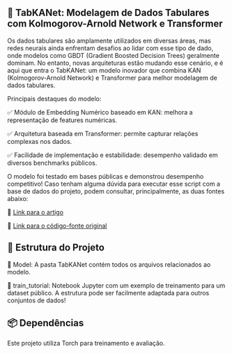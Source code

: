 ## 🚀 TabKANet: Modelagem de Dados Tabulares com Kolmogorov-Arnold Network e Transformer

Os dados tabulares são amplamente utilizados em diversas áreas, mas redes neurais ainda enfrentam desafios ao lidar com esse tipo de dado, onde modelos como GBDT (Gradient Boosted Decision Trees) geralmente dominam. No entanto, novas arquiteturas estão mudando esse cenário, e é aqui que entra o TabKANet: um modelo inovador que combina KAN (Kolmogorov-Arnold Network) e Transformer para melhor modelagem de dados tabulares.

Principais destaques do modelo:

✅ Módulo de Embedding Numérico baseado em KAN: melhora a representação de features numéricas.

✅ Arquitetura baseada em Transformer: permite capturar relações complexas nos dados.

✅ Facilidade de implementação e estabilidade: desempenho validado em diversos benchmarks públicos.


O modelo foi testado em bases públicas e demonstrou desempenho competitivo!
Caso tenham alguma dúvida para executar esse script com a base de dados do projeto, podem consultar, principalmente, as duas fontes abaixo:

🔗 [Link para o artigo](https://arxiv.org/abs/2409.08806)

🔗 [Link para o código-fonte original](https://github.com/AI-thpremed/TabKANet/tree/main?tab=readme-ov-file#reference)

## 📂 Estrutura do Projeto

📁 Model: A pasta TabKANet contém todos os arquivos relacionados ao modelo.

📁 train_tutorial: Notebook Jupyter com um exemplo de treinamento para um dataset público. A estrutura pode ser facilmente adaptada para outros conjuntos de dados!

## 📦 Dependências

Este projeto utiliza Torch para treinamento e avaliação.

